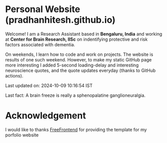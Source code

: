 # Personal Website (pradhanhitesh.github.io)
Welcome! I am a Research Assistant based in <b>Bengaluru, India</b> and working at <b>Center for Brain Research, IISc</b> on indentifying protective and risk factors associated with dementia.

On weekends, I learn how to code and work on projects. The website is results of one such weekend. However, to make my static GitHub page more interesting I added 5-second loading-delay and interesting neuroscience quotes, and the quote updates everyday (thanks to GitHub actions).

Last updated on: 2024-10-09 10:16:54 IST

Last fact: A brain freeze is really a sphenopalatine ganglioneuralgia. 

# Acknowledgement
I would like to thanks <a href="https://freefrontend.com/">FreeFrontend</a> for providing the template for my porfolio website 